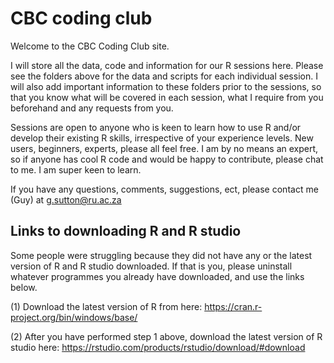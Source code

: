 # CBC coding club

Welcome to the CBC Coding Club site. 

I will store all the data, code and information for our R sessions here. Please see the folders above for the data and scripts for each individual session. I will also add important information to these folders prior to the sessions, so that you know what will be covered in each session, what I require from you beforehand and any requests from you. 

Sessions are open to anyone who is keen to learn how to use R and/or develop their existing R skills,
irrespective of your experience levels. New users, beginners, experts, please all feel free. I am by no means
an expert, so if anyone has cool R code and would be happy to contribute, please chat to me. I am super
keen to learn.

If you have any questions, comments, suggestions,
ect, please contact me (Guy) at g.sutton@ru.ac.za

## Links to downloading R and R studio

Some people were struggling because they did not have any or the latest version of R and R studio downloaded. If that is you, please uninstall whatever programmes you already have downloaded, and use the links below.

(1) Download the latest version of R from here: https://cran.r-project.org/bin/windows/base/

(2) After you have performed step 1 above, download the latest version of R studio here: https://rstudio.com/products/rstudio/download/#download 
